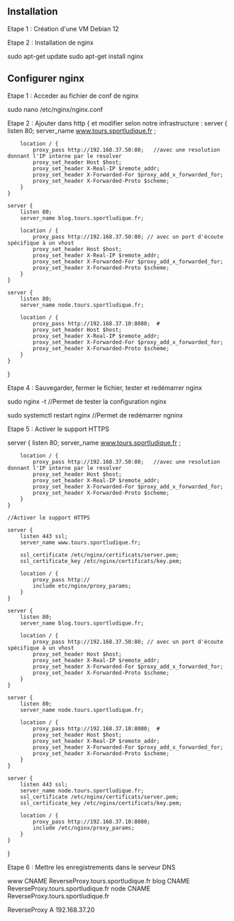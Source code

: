 ## Installation

Etape 1 : Création d'une VM Debian 12

Etape 2 : Installation de nginx

sudo apt-get update
sudo apt-get install nginx

## Configurer nginx

Etape 1 : Acceder au fichier de conf de nginx

sudo nano /etc/nginx/nginx.conf

Etape 2 : Ajouter dans http { et modifier selon notre infrastructure : 
server {
        listen 80;
        server_name www.tours.sportludique.fr ; 

        location / {
            proxy_pass http://192.168.37.50:80;   //avec une resolution donnant l'IP interne par le resolver
            proxy_set_header Host $host;
            proxy_set_header X-Real-IP $remote_addr;
            proxy_set_header X-Forwarded-For $proxy_add_x_forwarded_for;
            proxy_set_header X-Forwarded-Proto $scheme;
        }
    }

    server {
        listen 80;
        server_name blog.tours.sportludique.fr;

        location / {
            proxy_pass http://192.168.37.50:80; // avec un port d'écoute spécifique à un vhost
            proxy_set_header Host $host;
            proxy_set_header X-Real-IP $remote_addr;
            proxy_set_header X-Forwarded-For $proxy_add_x_forwarded_for;
            proxy_set_header X-Forwarded-Proto $scheme;
        }
    }

    server {
        listen 80;
        server_name node.tours.sportludique.fr;

        location / {
            proxy_pass http://192.168.37.10:8080;  #
            proxy_set_header Host $host;
            proxy_set_header X-Real-IP $remote_addr;
            proxy_set_header X-Forwarded-For $proxy_add_x_forwarded_for;
            proxy_set_header X-Forwarded-Proto $scheme;
        }
    }
}

Etape 4 : Sauvegarder, fermer le fichier, tester et redémarrer nginx

sudo nginx -t //Permet de tester la configuration nginx

sudo systemctl restart nginx //Permet de redémarrer ngninx

Etape 5 : Activer le support HTTPS

server {
        listen 80;
        server_name www.tours.sportludique.fr ; 

        location / {
            proxy_pass http://192.168.37.50:80;   //avec une resolution donnant l'IP interne par le resolver
            proxy_set_header Host $host;
            proxy_set_header X-Real-IP $remote_addr;
            proxy_set_header X-Forwarded-For $proxy_add_x_forwarded_for;
            proxy_set_header X-Forwarded-Proto $scheme;
        }
    }

    //Activer le support HTTPS

    server {
        listen 443 ssl;
        server_name www.tours.sportludique.fr;
        
        ssl_certificate /etc/nginx/certificats/server.pem;
        ssl_certificate_key /etc/nginx/certificats/key.pem;

        location / {
            proxy_pass http://
            include etc/nginx/proxy_params;
        }
    }

    server {
        listen 80;
        server_name blog.tours.sportludique.fr;

        location / {
            proxy_pass http://192.168.37.50:80; // avec un port d'écoute spécifique à un vhost
            proxy_set_header Host $host;
            proxy_set_header X-Real-IP $remote_addr;
            proxy_set_header X-Forwarded-For $proxy_add_x_forwarded_for;
            proxy_set_header X-Forwarded-Proto $scheme;
        }
    }

    server {
        listen 80;
        server_name node.tours.sportludique.fr;

        location / {
            proxy_pass http://192.168.37.10:8080;  #
            proxy_set_header Host $host;
            proxy_set_header X-Real-IP $remote_addr;
            proxy_set_header X-Forwarded-For $proxy_add_x_forwarded_for;
            proxy_set_header X-Forwarded-Proto $scheme;
        }
    }

    server {
        listen 443 ssl;
        server_name node.tours.sportludique.fr;
        ssl_certificate /etc/nginx/certificats/server.pem;
        ssl_certificate_key /etc/nginx/certificats/key.pem;

        location / {
            proxy_pass http://192.168.37.10:8080;
            include /etc/nginx/proxy_params;
        }
    }
}

Etape 6 : Mettre les enregistrements dans le serveur DNS

www    CNAME   ReverseProxy.tours.sportludique.fr
blog   CNAME   ReverseProxy.tours.sportludique.fr
node   CNAME   ReverseProxy.tours.sportludique.fr

ReverseProxy   A   192.168.37.20


